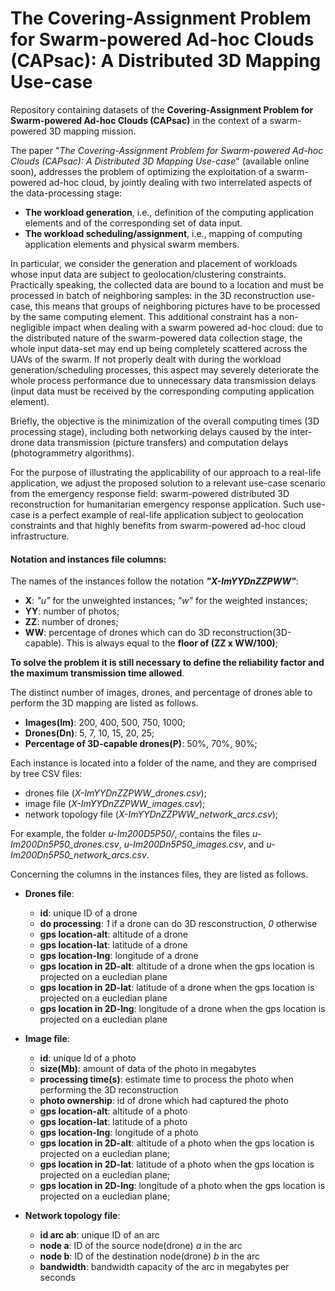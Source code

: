# The Covering-Assignment Problem for Swarm-powered Ad-hoc Clouds (CAPsac): A Distributed 3D Mapping Use-case
Repository containing datasets of the **Covering-Assignment Problem for Swarm-powered Ad-hoc Clouds (CAPsac)** in the context of a swarm-powered 3D mapping mission.

The paper "*The Covering-Assignment Problem for Swarm-powered Ad-hoc Clouds (CAPsac): A Distributed 3D Mapping Use-case*" (available online soon), addresses the problem of optimizing the exploitation of a swarm-powered ad-hoc cloud, by jointly dealing with two interrelated aspects of the data-processing stage:
  - **The workload generation**, i.e., definition of the computing application elements and of the corresponding set of data input.
  - **The workload scheduling/assignment**, i.e., mapping of computing application elements and physical swarm members.

In particular, we consider the generation and placement of workloads whose input data are subject to geolocation/clustering constraints. Practically speaking, the collected data are bound to a location and must be processed in batch of neighboring samples: in the 3D reconstruction use-case, this means that groups of neighboring pictures have to be processed by the same computing element. This additional constraint has a non-negligible impact when dealing with a swarm powered ad-hoc cloud: due to the distributed nature of the swarm-powered data collection stage, the whole input data-set may end up being completely scattered across the UAVs of the swarm. If not properly dealt with during the workload generation/scheduling processes, this aspect may severely deteriorate the whole process performance due to unnecessary data transmission delays (input data must be received by the corresponding computing application element).
 
Briefly, the objective is the minimization of the overall computing times (3D processing stage), including both networking delays caused by the inter-drone data transmission (picture transfers) and computation delays (photogrammetry algorithms).

For the purpose of illustrating the applicability of our approach to a real-life application, we adjust the proposed solution to a relevant use-case scenario from the emergency response field: swarm-powered distributed 3D reconstruction for humanitarian emergency response application. Such use-case is a perfect example of real-life application subject to geolocation constraints and that highly benefits from swarm-powered ad-hoc cloud infrastructure.
  
#### Notation and instances file columns:
 
The names of the instances follow the notation ***"X-ImYYDnZZPWW"***:
  - **X**: *"u"* for the unweighted instances; *"w"* for the weighted instances;
  - **YY**: number of photos; 
  - **ZZ**: number of drones;
  - **WW**: percentage of drones which can do 3D reconstruction(3D-capable). This is always equal to the **floor of (ZZ x WW/100)**; 
  
  
**To solve the problem it is still necessary to define the reliability factor and the maximum transmission time allowed**.


The distinct number of images, drones, and percentage of drones able to perform the 3D mapping are listed as follows.
  - **Images(Im)**: 200, 400, 500, 750, 1000;
  - **Drones(Dn)**: 5, 7, 10, 15, 20, 25; 
  - **Percentage of 3D-capable drones(P)**: 50%, 70%, 90%;
 
Each instance is located into a folder of the name, and they are comprised by tree CSV files: 
  - drones file (*X-ImYYDnZZPWW_drones.csv*);
  - image file (*X-ImYYDnZZPWW_images.csv*); 
  - network topology file (*X-ImYYDnZZPWW_network_arcs.csv*); 

For example, the folder *u-Im200D5P50/*, contains the files *u-Im200Dn5P50_drones.csv*, *u-Im200Dn5P50_images.csv*, and *u-Im200Dn5P50_network_arcs.csv*.

Concerning the columns in the instances files, they are listed as follows.
  - **Drones file**: 
    - **id**: unique ID of a drone
    - **do processing**: *1* if a drone can do 3D resconstruction, *0* otherwise
    - **gps location-alt**: altitude of a drone
    - **gps location-lat**: latitude of a drone
    - **gps location-lng**: longitude of a drone
    - **gps location in 2D-alt**: altitude of a drone when the gps location is projected on a eucledian plane
    - **gps location in 2D-lat**: latitude of a drone when the gps location is projected on a eucledian plane
    - **gps location in 2D-lng**: longitude of a drone when the gps location is projected on a eucledian plane
  
  - **Image file**: 
    - **id**: unique Id of a photo
    - **size(Mb)**: amount of data of the photo in megabytes
    - **processing time(s)**: estimate time to process the photo when performing the 3D reconstruction
    - **photo ownership**: id of drone which had captured the photo
    - **gps location-alt**: altitude of a photo
    - **gps location-lat**: latitude of a photo
    - **gps location-lng**: longitude of a photo
    - **gps location in 2D-alt**: altitude of a photo when the gps location is projected on a eucledian plane;
    - **gps location in 2D-lat**: latitude of a photo when the gps location is projected on a eucledian plane;
    - **gps location in 2D-lng**: longitude of a photo when the gps location is projected on a eucledian plane;
  
  - **Network topology file**: 
    - **id arc ab**: unique ID of an arc
    - **node a**: ID of the source node(drone) *a* in the arc
    - **node b**: ID of the destination node(drone) *b* in the arc
    - **bandwidth**: bandwidth capacity of the arc in megabytes per seconds
